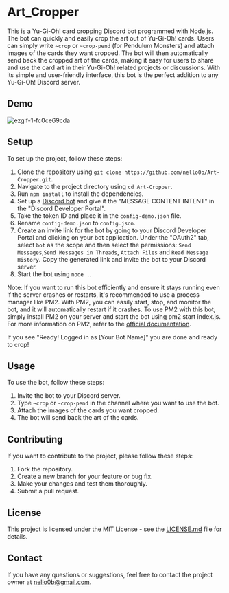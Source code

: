 # Art_Cropper

This is a Yu-Gi-Oh! card cropping Discord bot programmed with Node.js. The bot can quickly and easily crop the art out of Yu-Gi-Oh! cards. Users can simply write `~crop` or `~crop-pend` (for Pendulum Monsters) and attach images of the cards they want cropped. The bot will then automatically send back the cropped art of the cards, making it easy for users to share and use the card art in their Yu-Gi-Oh! related projects or discussions. With its simple and user-friendly interface, this bot is the perfect addition to any Yu-Gi-Oh! Discord server.

## Demo

![ezgif-1-fc0ce69cda](https://user-images.githubusercontent.com/72969087/232903628-11961666-d8cc-4df6-a759-857ba26b66cb.gif)

## Setup

To set up the project, follow these steps:

1. Clone the repository using `git clone https://github.com/nello0b/Art-Cropper.git`.
2. Navigate to the project directory using `cd Art-Cropper`.
3. Run `npm install` to install the dependencies.
4. Set up a [Discord bot](https://discord.com/developers/applications) and give it the "MESSAGE CONTENT INTENT" in the "Discord Developer Portal".
5. Take the token ID and place it in the `config-demo.json` file.
6. Rename `config-demo.json` to `config.json`.
7. Create an invite link for the bot by going to your Discord Developer Portal and clicking on your bot application. Under the "OAuth2" tab, select `bot` as the scope and then select the permissions: `Send Messages`,`Send Messages in Threads`, `Attach Files` and `Read Message History`. Copy the generated link and invite the bot to your Discord server.
8. Start the bot using `node .`.

Note: If you want to run this bot efficiently and ensure it stays running even if the server crashes or restarts, it's recommended to use a process manager like PM2. With PM2, you can easily start, stop, and monitor the bot, and it will automatically restart if it crashes. To use PM2 with this bot, simply install PM2 on your server and start the bot using pm2 start index.js. For more information on PM2, refer to the [official documentation](https://pm2.keymetrics.io/docs/usage/quick-start/).

If you see "Ready! Logged in as [Your Bot Name]" you are done and ready to crop!

## Usage

To use the bot, follow these steps:

1. Invite the bot to your Discord server.
2. Type `~crop` or `~crop-pend` in the channel where you want to use the bot.
3. Attach the images of the cards you want cropped.
4. The bot will send back the art of the cards.

## Contributing

If you want to contribute to the project, please follow these steps:

1. Fork the repository.
2. Create a new branch for your feature or bug fix.
3. Make your changes and test them thoroughly.
4. Submit a pull request.

## License

This project is licensed under the MIT License - see the [LICENSE.md](LICENSE.md) file for details.

## Contact

If you have any questions or suggestions, feel free to contact the project owner at nello0b@gmail.com.
